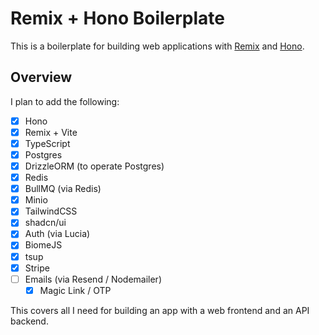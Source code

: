 # Remix + Hono Boilerplate

This is a boilerplate for building web applications with [Remix](https://remix.run) and [Hono](https://hono.dev/).

## Overview

I plan to add the following:

- [x] Hono
- [x] Remix + Vite
- [x] TypeScript
- [x] Postgres
- [x] DrizzleORM (to operate Postgres)
- [x] Redis
- [x] BullMQ (via Redis)
- [x] Minio
- [x] TailwindCSS
- [x] shadcn/ui
- [x] Auth (via Lucia)
- [x] BiomeJS
- [x] tsup
- [x] Stripe
- [ ] Emails (via Resend / Nodemailer)
  - [x] Magic Link / OTP

This covers all I need for building an app with a web frontend and an API backend.
